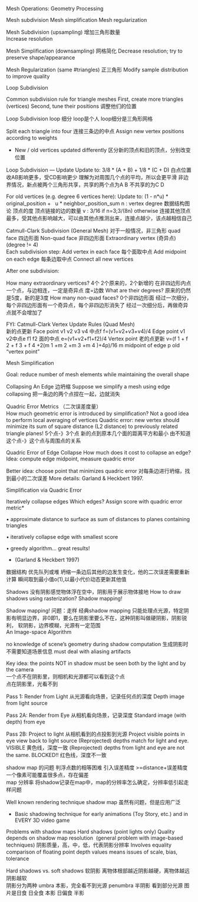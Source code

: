 Mesh Operations: Geometry Processing

Mesh subdivision 
Mesh simplification 
Mesh regularization

Mesh Subdivision (upsampling) 增加三角形数量  
  Increase resolution
  
Mesh Simplification (downsampling)  网格简化
  Decrease resolution; try to preserve shape/appearance
  
Mesh Regularization (same #triangles)  正三角形
  Modify sample distribution to improve quality    
  
  
Loop Subdivision

Common subdivision rule for triangle meshes 
 First, create more triangles (vertices) 
 Second, tune their positions  调整他们的位置
 

Loop Subdivision  loop 细分 loop是个人   loop细分是三角形网格

 Split each triangle into four   连接三条边的中点
 Assign new vertex positions according to weights 
  - New / old vertices updated differently   区分新的顶点和旧的顶点，分别改变位置
  
 Loop Subdivision — Update
  Update to: 3/8 * (A + B) + 1/8 * (C + D)   白点位置收AB影响更多，受CD影响更少  理解为对周围几个点的平均，所以会更平滑
  非边界情况，新点被两个三角形共享，共享的两个点为A B 不共享的为C D
  
 For old vertices (e.g. degree 6 vertices here):
  Update to: (1 - n*u) * original_position +   u * neighbor_position_sum
  n : vertex degree    数据结构图论  顶点的度  顶点链接的边的数量
  v : 3/16 if n=3;3/(8n) otherwise    连接其他顶点最多，受其他点影响越大，可以由其他点推测出来，连接点越少，该点越相信自己
  
  
Catmull-Clark Subdivision (General Mesh)  对于一般情况，非三角形
  quad face 四边形面  Non-quad face 非四边形面
  Extraordinary vertex (奇异点)(degree != 4)  
  Each subdivision step:
    Add vertex in each face   每个面取中点
    Add midpoint on each edge  每条边取中点
    Connect all new vertices
    
  
  After one subdivision:
  
  How many extraordinary vertices?  4个 2个原来的，2个新增的     在非四边形内点一个点，与边相连，一定是奇异点 度=边数
  What are their degrees?          原来的仍然是5度，新的是3度
  How many non-quad faces?         0个非四边形面   经过一次细分，每个非四边形面有一个奇异点，每个非四边形消失了
  经过一次细分后，再做奇异点就不会增加了
  
  
FYI: Catmull-Clark Vertex Update Rules (Quad Mesh)  
  新的点更新
  Face point  v1 v2 v3 v4  中点f       f=(v1+v2+v3+v4)/4
  Edge point  v1 v2中点e  f1 f2 面的中点  e=(v1+v2+f1+f2)/4
  Vertex point  老的点更新
  v=(f 1 + f 2 + f 3 + f 4 +2(m 1 +m 2 +m 3 +m 4 )+4p)/16   m midpoint of edge   p old “vertex point”
  
  

Mesh Simplification

Goal: reduce number of mesh elements while maintaining the overall shape

Collapsing An Edge 边坍缩
 Suppose we simplify a mesh using edge collapsing    把一条边的两个点捏在一起，边就消失
 
 Quadric Error Metrics （⼆次误差度量）  
 How much geometric error is introduced by simpliﬁcation?
  Not a good idea to perform local averaging of vertices
  Quadric error: new vertex should minimize its sum of square distance (L2 distance) to previously related triangle planes!
  5个点-》3个点   新的点到原本几个面的距离平方和最小   由不知道这个点-》这个点与周围点的关系
  
Quadric Error of Edge Collapse
 How much does it cost to collapse an edge?
 Idea: compute edge midpoint, measure quadric error 
 
 Better idea: choose point that minimizes quadric error 对每条边进行坍缩，找到最小的二次误差
 More details: Garland & Heckbert 1997.   
 
 
 Simplification via Quadric Error
 
 Iteratively collapse edges Which edges? Assign score with quadric error metric*
 
 • approximate distance to surface as sum of distances to planes containing triangles
 
 • iteratively collapse edge with smallest score
 
 • greedy algorithm... great results!
 
 * (Garland & Heckbert 1997)
 
 数据结构 优先队列或堆    坍缩一条边后其他的边发生变化，他的二次误差需要重新计算
   瞬间取到最小值o(1),以最小代价动态更新其他值
   
 
 
Shadows  没有阴影感觉物体浮在空中，阴影用于展示物体接地
How to draw shadows using rasterization?
 Shadow mapping!                                                            
                       
Shadow mapping!  问题：走样    经典shadow mapping 
   只能处理点光源，特定阴影有明显边界，非0即1，要么在阴影里要么不在，这种阴影叫做硬阴影，阴影锐利，
    软阴影，边界模糊，光源有一定范围               
An Image-space Algorithm

  no knowledge of scene’s geometry during shadow computation  生成阴影时不需要知道场景信息
  must deal with aliasing artifacts

  Key idea:
   the points NOT in shadow must be seen both by the light and by the camera  
    一个点不在阴影里，则相机和光源都可以看到这个点               
    点在阴影里，光看不到         
   
    
Pass 1: Render from Light     从光源看向场景，记录任何点的深度
 Depth image from light source    
 
Pass 2A: Render from Eye      从相机看向场景，记录深度
 Standard image (with depth) from eye 
 
Pass 2B: Project to light     从相机看到的点投影到光源
 Project visible points in eye view back to light source 
 (Reprojected) depths match for light and eye. VISIBLE  黄色线，深度一致
 (Reprojected) depths from light and eye are not the same. BLOCKED!!  红色线，深度不一致
 
 shadow map 的问题 
   判浮点数的相等困难  引入误差精度 >=distance+误差精度
   一个像素可能覆盖很多点，存在偏差     
   map 分辨率   将shadow记录在map中，map的分辨率怎么确定，分辨率低引起走样问题  
   
Well known rendering technique  shadow map 虽然有问题，但是应用广泛
 - Basic shadowing technique for early animations (Toy Story, etc.) and in EVERY 3D video game
 
 
Problems with shadow maps
 Hard shadows (point lights only)
 Quality depends on shadow map resolution  (general problem with image-based techniques)  阴影质量，高，中，低，代表阴影分辨率
 Involves equality comparison of ﬂoating point depth values means issues of scale, bias, tolerance                    
 
 
Hard shadows vs. soft shadows
  软阴影 离物体根部越近阴影越硬，离物体越远阴影越软   
  阴影分为两种  umbra 本影，完全看不到光源          penumbra  半阴影 看到部分光源
  图片是日食   日全食 本影  日偏食 半影